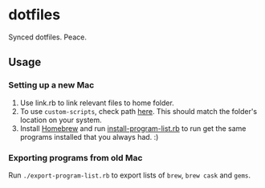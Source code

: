# dotfiles
Synced dotfiles. Peace.

## Usage

### Setting up a new Mac

1. Use link.rb to link relevant files to home folder.
2. To use `custom-scripts`, check path [here](https://github.com/ayushgoel/dotfiles/blob/5c9205a97852b762041d20df1d5079e6bd3e90a1/home/.profile#L5). This should match the folder's location on your system.
3. Install [Homebrew](https://brew.sh/) and run [install-program-list.rb](/install-program-list.rb) to run get the same programs installed that you always had. :)

### Exporting programs from old Mac

Run `./export-program-list.rb` to export lists of `brew`, `brew cask` and `gems`.
